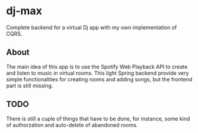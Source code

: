# dj-max
Complete backend for a virtual Dj app with my own implementation of CQRS.

## About
The main idea of this app is to use the Spotify Web Playback API to create and listen to music in virtual rooms. This light Spring backend provide very simple functionalities for creating rooms and adding songs, but the frontend part is still missing.

## TODO
There is still a cuple of things that have to be done, for instance, some kind of authorzation and auto-delete of abandoned rooms.
